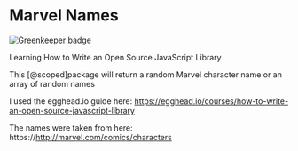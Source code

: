 # Marvel Names

[![Greenkeeper badge](https://badges.greenkeeper.io/spences10/marvel-names.svg)](https://greenkeeper.io/)

Learning How to Write an Open Source JavaScript Library

This [@scoped]package will return a random Marvel character name or an array of random names

I used the egghead.io guide here: https://egghead.io/courses/how-to-write-an-open-source-javascript-library

The names were taken from here: https://http://marvel.com/comics/characters
